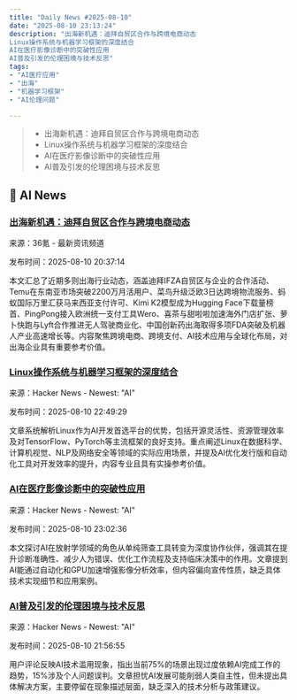 ```yaml
---
title: "Daily News #2025-08-10"
date: "2025-08-10 23:13:24"
description: "出海新机遇：迪拜自贸区合作与跨境电商动态
Linux操作系统与机器学习框架的深度结合
AI在医疗影像诊断中的突破性应用
AI普及引发的伦理困境与技术反思"
tags: 
- "AI医疗应用"
- "出海"
- "机器学习框架"
- "AI伦理问题"

---
```


> - 出海新机遇：迪拜自贸区合作与跨境电商动态
> - Linux操作系统与机器学习框架的深度结合
> - AI在医疗影像诊断中的突破性应用
> - AI普及引发的伦理困境与技术反思

## 🤖 AI News

### [出海新机遇：迪拜自贸区合作与跨境电商动态](https://www.36kr.com/p/3417004152245633)

来源：36氪 - 最新资讯频道

发布时间：2025-08-10 20:37:14

本文汇总了近期多则出海行业动态，涵盖迪拜IFZA自贸区与企业的合作活动、Temu在东南亚市场突破2200万月活用户、菜鸟升级泛欧3日达跨境物流服务、蚂蚁国际万里汇获马来西亚支付许可、Kimi K2模型成为Hugging Face下载量榜首、PingPong接入欧洲统一支付工具Wero、喜茶与甜啦啦加速海外门店扩张、萝卜快跑与Lyft合作推进无人驾驶商业化、中国创新药出海取得多项FDA突破及机器人产业高速增长等。内容聚焦跨境电商、跨境支付、AI技术应用与全球化布局，对出海企业具有重要参考价值。

### [Linux操作系统与机器学习框架的深度结合](https://www.linuxjournal.com/content/linux-meets-ai-top-machine-learning-frameworks-you-need-know)

来源：Hacker News - Newest: "AI"

发布时间：2025-08-10 22:49:29

文章系统解析Linux作为AI开发首选平台的优势，包括开源灵活性、资源管理效率及对TensorFlow、PyTorch等主流框架的良好支持。重点阐述Linux在数据科学、计算机视觉、NLP及网络安全等领域的实际应用场景，并提及AI优化发行版和自动化工具对开发效率的提升，内容专业且具有实操参考价值。

### [AI在医疗影像诊断中的突破性应用](https://www.moneycontrol.com/europe/?url=https://www.moneycontrol.com/news/opinion/ai-s-diagnostic-power-in-radiology-is-not-limited-to-screening-13210111.html)

来源：Hacker News - Newest: "AI"

发布时间：2025-08-10 23:02:36

本文探讨AI在放射学领域的角色从单纯筛查工具转变为深度协作伙伴，强调其在提升诊断准确性、减少人为错误、优化工作流程及支持临床决策中的作用。文章提到AI能通过自动化和GPU加速增强影像分析效率，但内容偏向宣传性质，缺乏具体技术实现细节和应用案例。

### [AI普及引发的伦理困境与技术反思](https://news.ycombinator.com/item?id=44855226)

来源：Hacker News - Newest: "AI"

发布时间：2025-08-10 21:56:55

用户评论反映AI技术滥用现象，指出当前75%的场景出现过度依赖AI完成工作的趋势，15%涉及个人问题误判。文章担忧AI发展可能削弱人类自主性，但未提出具体解决方案，主要停留在现象描述层面，缺乏深入的技术分析与政策建议。
